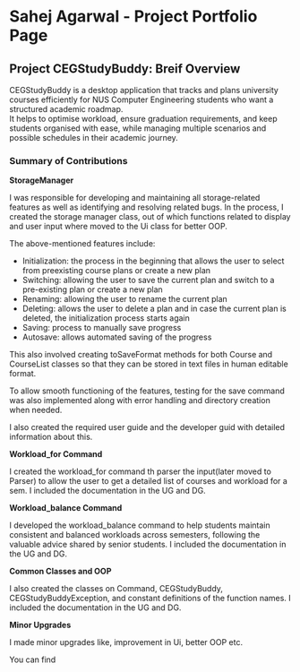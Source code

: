 # Sahej Agarwal - Project Portfolio Page

## Project CEGStudyBuddy: Breif Overview

CEGStudyBuddy is a desktop application that tracks and plans university courses efficiently for NUS Computer Engineering students who want a structured academic roadmap.  
It helps to optimise workload, ensure graduation requirements, and keep students organised with ease, while managing multiple scenarios and possible schedules in their academic journey.

### Summary of Contributions

**StorageManager**

I was responsible for developing and maintaining all storage-related features as well as identifying and resolving related bugs.
In the process, I created the storage manager class, out of which functions related to display and user input where moved to the Ui class for better OOP. 

The above-mentioned features include:
- Initialization: the process in the beginning that allows the user to select from preexisting course plans or create a new plan
- Switching: allowing the user to save the current plan and switch to a pre-existing plan or create a new plan
- Renaming: allowing the user to rename the current plan
- Deleting: allows the user to delete a plan and in case the current plan is deleted, the initialization process starts again
- Saving: process to manually save progress
- Autosave: allows automated saving of the progress

This also involved creating toSaveFormat methods for both Course and CourseList classes so that they can be stored in text files in human editable format.

To allow smooth functioning of the features, testing for the save command was also implemented along with error handling and directory creation when needed.

I also created the required user guide and the developer guid with detailed information about this.

**Workload_for Command**

I created the workload_for command th parser the input(later moved to Parser) to allow the user to get a detailed list of courses and workload for a sem. I included the documentation in the UG and DG.

**Workload_balance Command**

I developed the workload_balance command to help students maintain consistent and balanced workloads across semesters, following the valuable advice shared by senior students. I included the documentation in the UG and DG.

**Common Classes and OOP**

I also created the classes on Command, CEGStudyBuddy, CEGStudyBuddyException, and constant definitions of the function names. I included the documentation in the UG and DG.


**Minor Upgrades**

I made minor upgrades like, improvement in Ui, better OOP etc.


You can find 


